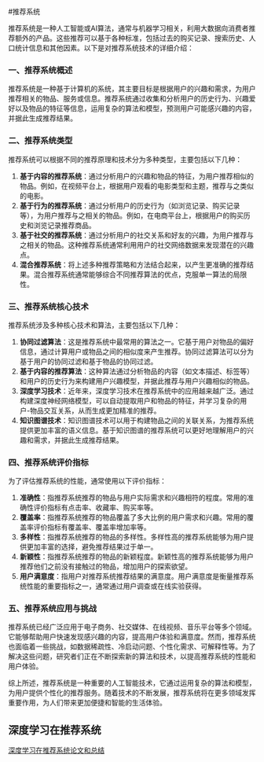 #推荐系统



推荐系统是一种人工智能或AI算法，通常与机器学习相关，利用大数据向消费者推荐额外的产品。这些推荐可以基于各种标准，包括过去的购买记录、搜索历史、人口统计信息和其他因素。以下是对推荐系统技术的详细介绍：

### 一、推荐系统概述

推荐系统是一种基于计算机的系统，其主要目标是根据用户的兴趣和需求，为用户推荐相关的物品、服务或信息。推荐系统通过收集和分析用户的历史行为、兴趣爱好以及物品的特征等信息，运用复杂的算法和模型，预测用户可能感兴趣的内容，并据此生成推荐结果。

### 二、推荐系统类型

推荐系统可以根据不同的推荐原理和技术分为多种类型，主要包括以下几种：

1. **基于内容的推荐系统**：通过分析用户的兴趣和物品的特征，为用户推荐相似的物品。例如，在视频平台上，根据用户观看的电影类型和主题，推荐与之类似的电影。
2. **基于行为的推荐系统**：通过分析用户的历史行为（如浏览记录、购买记录等），为用户推荐与之相关的物品。例如，在电商平台上，根据用户的购买历史和浏览记录推荐商品。
3. **基于社交的推荐系统**：通过分析用户的社交关系和好友的兴趣，为用户推荐与之相关的物品。这种推荐系统通常利用用户的社交网络数据来发现潜在的兴趣点。
4. **混合推荐系统**：将上述多种推荐策略和方法结合起来，以产生更准确的推荐结果。混合推荐系统通常能够综合不同推荐算法的优点，克服单一算法的局限性。

### 三、推荐系统核心技术

推荐系统涉及多种核心技术和算法，主要包括以下几种：

1. **协同过滤算法**：这是推荐系统中最常用的算法之一。它基于用户对物品的偏好信息，通过计算用户或物品之间的相似度来产生推荐。协同过滤算法可以分为基于用户的协同过滤和基于物品的协同过滤。
2. **基于内容的推荐算法**：这种算法通过分析物品的内容（如文本描述、标签等）和用户的历史行为来构建用户兴趣模型，并据此推荐与用户兴趣相似的物品。
3. **深度学习技术**：近年来，深度学习技术在推荐系统中的应用越来越广泛。通过构建深度神经网络模型，可以自动提取用户和物品的特征，并学习复杂的用户-物品交互关系，从而生成更加精准的推荐。
4. **知识图谱技术**：知识图谱技术可以用于构建物品之间的关联关系，为推荐系统提供更加丰富的语义信息。基于知识图谱的推荐系统可以更好地理解用户的兴趣和需求，并据此生成推荐结果。

### 四、推荐系统评价指标

为了评估推荐系统的性能，通常使用以下评价指标：

1. **准确性**：指推荐系统推荐的物品与用户实际需求和兴趣相符的程度。常用的准确性评价指标有点击率、收藏率、购买率等。
2. **覆盖率**：指推荐系统推荐的物品覆盖了多大比例的用户需求和兴趣。常用的覆盖率评价指标有覆盖率、覆盖率增加率等。
3. **多样性**：指推荐系统推荐的物品的多样性。多样性高的推荐系统能够为用户提供更加丰富的选择，避免推荐结果过于单一。
4. **新颖性**：指推荐系统推荐的物品的新颖程度。新颖性高的推荐系统能够为用户推荐他们之前没有接触过的物品，增加用户的探索欲望。
5. **用户满意度**：指用户对推荐系统推荐结果的满意度。用户满意度是衡量推荐系统性能的重要指标之一，通常通过用户调查或在线实验获得。

### 五、推荐系统应用与挑战

推荐系统已经广泛应用于电子商务、社交媒体、在线视频、音乐平台等多个领域。它能够帮助用户快速发现感兴趣的内容，提高用户体验和满意度。然而，推荐系统也面临着一些挑战，如数据稀疏性、冷启动问题、个性化需求、可解释性等。为了解决这些问题，研究者们正在不断探索新的算法和技术，以提高推荐系统的性能和用户体验。

综上所述，推荐系统是一种重要的人工智能技术，它通过运用复杂的算法和模型，为用户提供个性化的推荐服务。随着技术的不断发展，推荐系统将在更多领域发挥重要作用，为人们带来更加便捷和智能的生活体验。


## 深度学习在推荐系统

[深度学习在推荐系统论文和总结](http://www.gitpp.com/yuanzhongqiao/deep-recommender-system)
